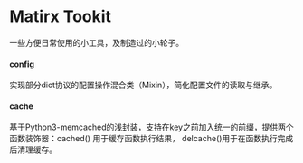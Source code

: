 # Matirx Tookit
一些方便日常使用的小工具，及制造过的小轮子。

#### config

实现部分dict协议的配置操作混合类（Mixin），简化配置文件的读取与继承。

#### cache

基于Python3-memcached的浅封装，支持在key之前加入统一的前缀，提供两个函数装饰器：cached() 用于缓存函数执行结果， delcache()用于在函数执行完成后清理缓存。